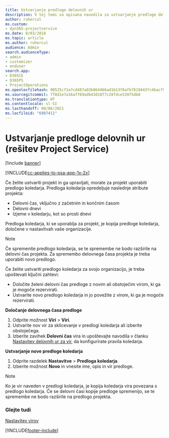 ```yaml
---
title: Ustvarjanje predloge delovnih ur
description: V tej temi so opisana navodila za ustvarjanje predloge delovnih ur v storitvi Project Service.
author: ruhercul
ms.custom:
- dyn365-projectservice
ms.date: 8/03/2018
ms.topic: article
ms.author: ruhercul
audience: Admin
search.audienceType:
- admin
- customizer
- enduser
search.app:
- D365CE
- D365PS
- ProjectOperations
ms.openlocfilehash: 90525cf1e7cd487a03b064466ad1b13f8afb7819443fc4bacf9c7d3eee86f0b6
ms.sourcegitcommit: 7f8d1e7a16af769adb43d1877c28fdce53975db8
ms.translationtype: HT
ms.contentlocale: sl-SI
ms.lasthandoff: 08/06/2021
ms.locfileid: "6987411"
---
```

# <a name="create-a-work-hours-template-project-service"></a>Ustvarjanje predloge delovnih ur (rešitev Project Service)

[!include [banner](../includes/psa-now-project-operations.md)]

[!INCLUDE[cc-applies-to-psa-app-1x-2x](../includes/cc-applies-to-psa-app-3x.md)]

Če želite ustvariti projekt in ga upravljati, morate za projekt uporabiti predlogo koledarja. Predloga koledarja opredeljuje naslednje atribute projekta:

- Delovni čas, vključno z začetnim in končnim časom
- Delovni dnevi
- Izjeme v koledarju, kot so prosti dnevi

Predloga koledarja, ki se uporablja za projekt, je kopija predloge koledarja, določene v nastavitvah vaše organizacije.

> [!NOTE]
> Če spremenite predlogo koledarja, se te spremembe ne bodo razširile na delovni čas projekta. Za spremembo delovnega časa projekta je treba uporabiti novo predlogo.

Če želite ustvariti predlogo koledarja za svojo organizacijo, je treba upoštevati ključni zahtevi:

- Določite želeni delovni čas predloge z novim ali obstoječim virom, ki ga je mogoče rezervirati.
- Ustvarite novo predlogo koledarja in jo povežite z virom, ki ga je mogoče rezervirati.

**Določanje delovnega časa predloge**

1. Odprite možnost **Viri** \> **Viri**.
2. Ustvarite nov vir za sklicevanje v predlogi koledarja ali izberite obstoječega.
3. Izberite zavihek **Delovni čas** vira in upoštevajte navodila v članku [Nastavitev delovnih ur za vir](/dynamics365/field-service/set-work-hours-resource.md), da konfigurirate pravila koledarja.

**Ustvarjanje nove predloge koledarja**

1. Odprite razdelek **Nastavitve** \> **Predloga koledarja**.
2. Izberite možnost **Novo** in vnesite ime, opis in vir predloge.


> [!NOTE]
> Ko je vir naveden v predlogi koledarja, je kopija koledarja vira povezana s predlogo koledarja. Če se delovni časi kopije predloge spremenijo, se te spremembe ne bodo razširile na predlogo projekta.


### <a name="see-also"></a>Glejte tudi  
 [Nastavitev virov](../psa/set-up-resources.md)


[!INCLUDE[footer-include](../includes/footer-banner.md)]
